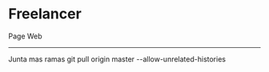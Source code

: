 # Freelancer
Page Web
____________________
Junta mas ramas
git pull origin master --allow-unrelated-histories